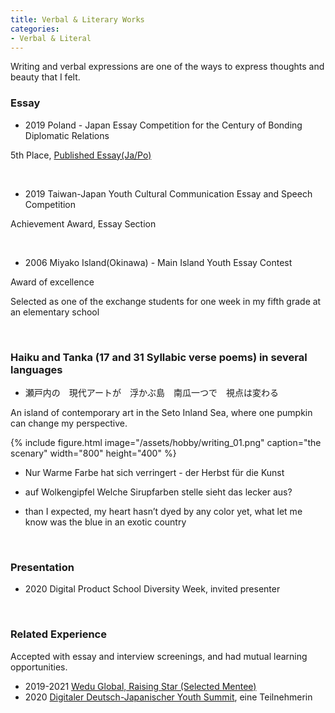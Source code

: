 ```yaml
---
title: Verbal & Literary Works
categories:
- Verbal & Literal
---
```


Writing and verbal expressions are one of the ways to express thoughts and beauty that I felt.

<!-- more -->
### Essay
* 2019 Poland - Japan Essay Competition for the Century of Bonding Diplomatic Relations 

5th Place, [Published Essay(Ja/Po)](https://jpya.or.jp/ja/essaybook100yearanniversary/?fbclid=IwAR0SzSx6VSCblIBN87oWfzb3dBsDzXmn62247LG3Td8FlcD9IZtXoyF9ZrU)

<br>

* 2019 Taiwan-Japan Youth Cultural Communication Essay and Speech Competition

Achievement Award, Essay Section

<br>

* 2006 Miyako Island(Okinawa) - Main Island Youth Essay Contest

Award of excellence

Selected as one of the exchange students for one week in my fifth grade at an elementary school

<br>

### Haiku and Tanka (17 and 31 Syllabic verse poems) in several languages
* 瀬戸内の　現代アートが　浮かぶ島　南瓜一つで　視点は変わる

An island of contemporary art in the Seto Inland Sea, where one pumpkin can change my perspective.

{% include figure.html image="/assets/hobby/writing_01.png" caption="the scenary" width="800" height="400"  %}

* Nur Warme Farbe hat sich verringert - der Herbst für die Kunst

* auf Wolkengipfel Welche Sirupfarben stelle sieht das lecker aus?

* than I expected, my heart hasn’t dyed by any color yet, what let me know was the blue in an exotic country

<br>

### Presentation
* 2020 Digital Product School Diversity Week, invited presenter

<br>

### Related Experience
Accepted with essay and interview screenings, and had mutual learning opportunities.

* 2019-2021 [Wedu Global, Raising Star (Selected Mentee)](https://www.weduglobal.org/rising-star/)
* 2020 [Digitaler Deutsch-Japanischer Youth Summit](https://djjg.org/digitaler-deutsch-japanischer-youth-summit/), eine Teilnehmerin
